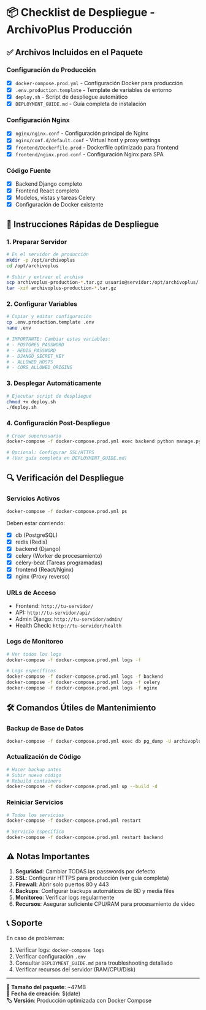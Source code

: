 # 📦 Checklist de Despliegue - ArchivoPlus Producción

## ✅ Archivos Incluidos en el Paquete

### Configuración de Producción
- [x] `docker-compose.prod.yml` - Configuración Docker para producción
- [x] `.env.production.template` - Template de variables de entorno
- [x] `deploy.sh` - Script de despliegue automático
- [x] `DEPLOYMENT_GUIDE.md` - Guía completa de instalación

### Configuración Nginx
- [x] `nginx/nginx.conf` - Configuración principal de Nginx
- [x] `nginx/conf.d/default.conf` - Virtual host y proxy settings
- [x] `frontend/Dockerfile.prod` - Dockerfile optimizado para frontend
- [x] `frontend/nginx.prod.conf` - Configuración Nginx para SPA

### Código Fuente
- [x] Backend Django completo
- [x] Frontend React completo  
- [x] Modelos, vistas y tareas Celery
- [x] Configuración de Docker existente

## 🚀 Instrucciones Rápidas de Despliegue

### 1. Preparar Servidor
```bash
# En el servidor de producción
mkdir -p /opt/archivoplus
cd /opt/archivoplus

# Subir y extraer el archivo
scp archivoplus-production-*.tar.gz usuario@servidor:/opt/archivoplus/
tar -xzf archivoplus-production-*.tar.gz
```

### 2. Configurar Variables
```bash
# Copiar y editar configuración
cp .env.production.template .env
nano .env

# IMPORTANTE: Cambiar estas variables:
# - POSTGRES_PASSWORD
# - REDIS_PASSWORD
# - DJANGO_SECRET_KEY
# - ALLOWED_HOSTS
# - CORS_ALLOWED_ORIGINS
```

### 3. Desplegar Automáticamente
```bash
# Ejecutar script de despliegue
chmod +x deploy.sh
./deploy.sh
```

### 4. Configuración Post-Despliegue
```bash
# Crear superusuario
docker-compose -f docker-compose.prod.yml exec backend python manage.py createsuperuser

# Opcional: Configurar SSL/HTTPS
# (Ver guía completa en DEPLOYMENT_GUIDE.md)
```

## 🔍 Verificación del Despliegue

### Servicios Activos
```bash
docker-compose -f docker-compose.prod.yml ps
```
Deben estar corriendo:
- [x] db (PostgreSQL)
- [x] redis (Redis)
- [x] backend (Django)
- [x] celery (Worker de procesamiento)
- [x] celery-beat (Tareas programadas)
- [x] frontend (React/Nginx)
- [x] nginx (Proxy reverso)

### URLs de Acceso
- Frontend: `http://tu-servidor/`
- API: `http://tu-servidor/api/`
- Admin Django: `http://tu-servidor/admin/`
- Health Check: `http://tu-servidor/health`

### Logs de Monitoreo
```bash
# Ver todos los logs
docker-compose -f docker-compose.prod.yml logs -f

# Logs específicos
docker-compose -f docker-compose.prod.yml logs -f backend
docker-compose -f docker-compose.prod.yml logs -f celery
docker-compose -f docker-compose.prod.yml logs -f nginx
```

## 🛠️ Comandos Útiles de Mantenimiento

### Backup de Base de Datos
```bash
docker-compose -f docker-compose.prod.yml exec db pg_dump -U archivoplus_user archivoplus_prod > backup_$(date +%Y%m%d).sql
```

### Actualización de Código
```bash
# Hacer backup antes
# Subir nuevo código
# Rebuild containers
docker-compose -f docker-compose.prod.yml up --build -d
```

### Reiniciar Servicios
```bash
# Todos los servicios
docker-compose -f docker-compose.prod.yml restart

# Servicio específico
docker-compose -f docker-compose.prod.yml restart backend
```

## ⚠️ Notas Importantes

1. **Seguridad**: Cambiar TODAS las passwords por defecto
2. **SSL**: Configurar HTTPS para producción (ver guía completa)
3. **Firewall**: Abrir solo puertos 80 y 443
4. **Backups**: Configurar backups automáticos de BD y media files
5. **Monitoreo**: Verificar logs regularmente
6. **Recursos**: Asegurar suficiente CPU/RAM para procesamiento de video

## 📞 Soporte

En caso de problemas:
1. Verificar logs: `docker-compose logs`
2. Verificar configuración `.env`
3. Consultar `DEPLOYMENT_GUIDE.md` para troubleshooting detallado
4. Verificar recursos del servidor (RAM/CPU/Disk)

---
**📁 Tamaño del paquete**: ~47MB  
**📅 Fecha de creación**: $(date)  
**🏷️ Versión**: Producción optimizada con Docker Compose
